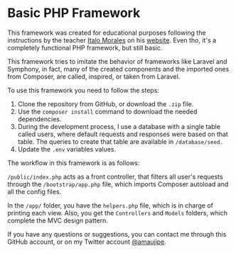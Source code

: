 # Basic PHP Framework
This framework was created for educational purposes following the 
instructions by the teacher [Italo Morales](https://github.com/italomoralesf/italomoralesf.github.io)
on his [website](https://rimorsoft.com). 
Even tho, it's a completely functional PHP framework, but still basic.

This framework tries to imitate the behavior of frameworks like Laravel and 
Symphony, in fact, many of the created components and the imported ones from 
Composer, are called, inspired, or taken from Laravel.

To use this framework you need to follow the steps:
1. Clone the repository from GitHub, or download the `.zip` file. 
2. Use the `composer install` command to download the needed dependencies. 
3. During the development process, I use a database with a single table 
   called users, where default requests and responses were based on that 
   table. The queries to create that table are available in `/database/seed.`
4. Update the `.env` variables values.

The workflow in this framework is as follows:

`/public/index.php` acts as a front controller, that filters all user's 
requests through the `/bootstrap/app.php` file, which imports Composer 
autoload and all the config files. 

In the `/app/` folder, you have the `helpers.php` file, which is in charge 
of printing each view. Also, you get the `Controllers` and `Models` folders, 
which complete the MVC design pattern.

If you have any questions or suggestions, you can contact me through this 
GitHub account, or on my Twitter account [@amaujipe](https://twitter.com/amaujipe).